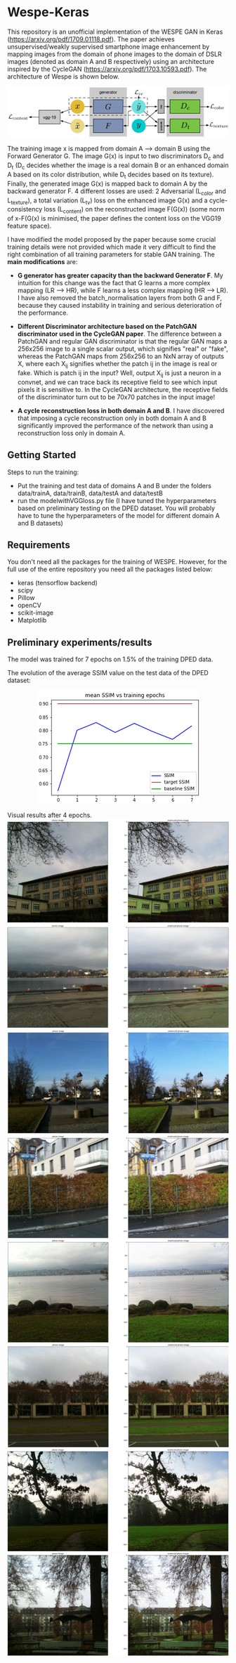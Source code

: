 # Wespe-Keras

This repository is an unofficial implementation of the WESPE GAN in Keras (https://arxiv.org/pdf/1709.01118.pdf). The paper achieves unsupervised/weakly supervised smartphone image enhancement by mapping images from the domain of phone images to the domain of DSLR images (denoted as domain A and B respectively) using an architecture inspired by the CycleGAN (https://arxiv.org/pdf/1703.10593.pdf). The architecture of Wespe is shown below.

<p align="center"> 
<img src="https://github.com/GBATZOLIS/Wespe-Keras/blob/master/preliminary%20results/main_architecture.png">
</p>



The training image x is mapped from domain A --> domain B using the Forward Generator G. The image G(x) is input to two discriminators D<sub>c</sub> and D<sub>t</sub> (D<sub>c</sub> decides whether the image is a real domain B or an enhanced domain A based on its color distribution, while D<sub>t</sub> decides based on its texture). Finally, the generated image G(x) is mapped back to domain A by the backward generator F. 4 different losses are used: 2 Adversarial (L<sub>color</sub> and L<sub>texture</sub>), a total variation (L<sub>tv</sub>) loss on the enhanced image G(x) and a cycle-consistency loss (L<sub>content</sub>)  on the reconstructed image F(G(x)) (some norm of x-F(G(x) is minimised, the paper defines the content loss on the VGG19 feature space). 

I have modified the model proposed by the paper because some crucial training details were not provided which made it very difficult to find the right combination of all training parameters for stable GAN training. The **main modifications** are:

* **G generator has greater capacity than the backward Generator F**. My intuition for this change was the fact that G learns a more complex mapping (LR --> HR), while F learns a less complex mapping (HR --> LR). I have also removed the batch_normalisation layers from both G and F, because they caused instability in training and serious deterioration of the performance.

* **Different Discriminator architecture based on the PatchGAN discriminator used in the CycleGAN paper**. The difference between a PatchGAN and regular GAN discriminator is that the regular GAN maps a 256x256 image to a single scalar output, which signifies "real" or "fake", whereas the PatchGAN maps from 256x256 to an NxN array of outputs X, where each X<sub>ij</sub> signifies whether the patch ij in the image is real or fake. Which is patch ij in the input? Well, output X<sub>ij</sub> is just a neuron in a convnet, and we can trace back its receptive field to see which input pixels it is sensitive to. In the CycleGAN architecture, the receptive fields of the discriminator turn out to be 70x70 patches in the input image!

* **A cycle reconstruction loss in both domain A and B**. I have discovered that imposing a cycle reconstruction only in both domain A and B significantly improved the performance of the network than using a reconstruction loss only in domain A.



## Getting Started


Steps to run the training:

* Put the training and test data of domains A and B under the folders data/trainA, data/trainB, data/testA and data/testB
* run the modelwithVGGloss.py file (I have tuned the hyperparameters based on preliminary testing on the DPED dataset. You will probably have to tune the hyperparameters of the model for different domain A and B datasets)

## Requirements
You don't need all the packages for the training of WESPE. However, for the full use of the entire repository you need all the packages listed below:

* keras (tensorflow backend)
* scipy
* Pillow
* openCV
* scikit-image
* Matplotlib


## Preliminary experiments/results

The model was trained for 7 epochs on 1.5% of the training DPED data.

The evolution of the average SSIM value on the test data of the DPED dataset:

<p align="center"> 
<img src="https://github.com/GBATZOLIS/Wespe-Keras/blob/master/preliminary%20results/ssim_curve.png">
</p>

Visual results after 4 epochs.
![Image 6](https://github.com/GBATZOLIS/Wespe-Keras/blob/master/preliminary%20results/Figure_6.png)
![Image 28](https://github.com/GBATZOLIS/Wespe-Keras/blob/master/preliminary%20results/Figure_28.png)
![Image 17](https://github.com/GBATZOLIS/Wespe-Keras/blob/master/preliminary%20results/Figure_17.png)
![Image 18](https://github.com/GBATZOLIS/Wespe-Keras/blob/master/preliminary%20results/Figure_18.png)
![Image 20](https://github.com/GBATZOLIS/Wespe-Keras/blob/master/preliminary%20results/Figure_20.png)
![Image 22](https://github.com/GBATZOLIS/Wespe-Keras/blob/master/preliminary%20results/Figure_22.png)
![Image 25](https://github.com/GBATZOLIS/Wespe-Keras/blob/master/preliminary%20results/Figure_25.png)
![Image 13](https://github.com/GBATZOLIS/Wespe-Keras/blob/master/preliminary%20results/Figure_13.png)
